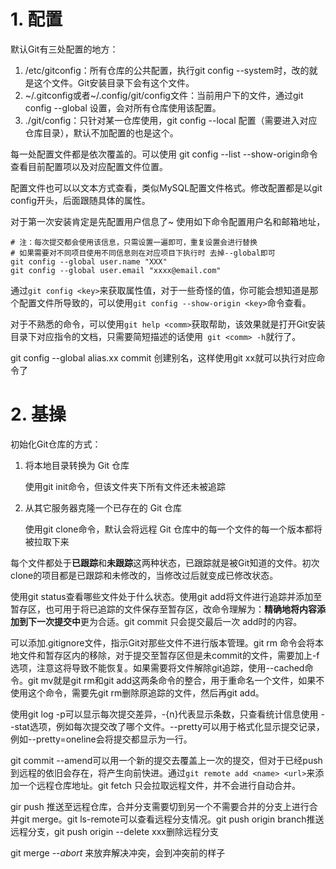 # 1. 配置

默认Git有三处配置的地方：

1. /etc/gitconfig：所有仓库的公共配置，执行git config --system时，改的就是这个文件。Git安装目录下会有这个文件。
2. ~/.gitconfig或者~/.config/git/config文件：当前用户下的文件，通过git config --global 设置，会对所有仓库使用该配置。
3. ./git/config：只针对某一仓库使用，git config --local 配置（需要进入对应仓库目录），默认不加配置的也是这个。

每一处配置文件都是依次覆盖的。可以使用 git config --list --show-origin命令查看目前配置项以及对应配置文件位置。

配置文件也可以以文本方式查看，类似MySQL配置文件格式。修改配置都是以git config开头，后面跟随具体的属性。

对于第一次安装肯定是先配置用户信息了~ 使用如下命令配置用户名和邮箱地址，

```shell
# 注：每次提交都会使用该信息，只需设置一遍即可，重复设置会进行替换
# 如果需要对不同项目使用不同信息则在对应项目下执行时 去掉--global即可
git config --global user.name "XXX"
git config --global user.email "xxxx@email.com"
```

通过`git config <key>`来获取属性值，对于一些奇怪的值，你可能会想知道是那个配置文件所导致的，可以使用`git config --show-origin <key>`命令查看。

对于不熟悉的命令，可以使用`git help <comm>`获取帮助，该效果就是打开Git安装目录下对应指令的文档，只需要简短描述的话使用` git <comm> -h`就行了。

git config --global alias.xx commit 创建别名，这样使用git xx就可以执行对应命令了

# 2. 基操

初始化Git仓库的方式：

1. 将本地目录转换为 Git 仓库

   使用git init命令，但该文件夹下所有文件还未被追踪

2. 从其它服务器克隆一个已存在的 Git 仓库

   使用git clone命令，默认会将远程 Git 仓库中的每一个文件的每一个版本都将被拉取下来

每个文件都处于**已跟踪**和**未跟踪**这两种状态，已跟踪就是被Git知道的文件。初次clone的项目都是已跟踪和未修改的，当修改过后就变成已修改状态。

使用git status查看哪些文件处于什么状态。使用git add将文件进行追踪并添加至暂存区，也可用于将已追踪的文件保存至暂存区，改命令理解为：**精确地将内容添加到下一次提交中**更为合适。git commit 只会提交最后一次 add时的内容。

可以添加.gitignore文件，指示Git对那些文件不进行版本管理。git rm 命令会将本地文件和暂存区内的移除，对于提交至暂存区但是未commit的文件，需要加上-f选项，注意这将导致不能恢复。如果需要将文件解除git追踪，使用--cached命令。git mv就是git rm和git add这两条命令的整合，用于重命名一个文件，如果不使用这个命令，需要先git rm删除原追踪的文件，然后再git add。

使用git log -p可以显示每次提交差异，-{n}代表显示条数，只查看统计信息使用 --stat选项，例如每次提交改了哪个文件。--pretty可以用于格式化显示提交记录，例如--pretty=oneline会将提交都显示为一行。

git commit --amend可以用一个新的提交去覆盖上一次的提交，但对于已经push到远程的依旧会存在，将产生向前快进。通过`git remote add <name> <url>`来添加一个远程仓库地址。git fetch <remote>只会拉取远程文件，并不会进行自动合并。

gir push <origin> <branchName>推送至远程仓库，合并分支需要切到另一个不需要合并的分支上进行合并git merge。git ls-remote可以查看远程分支情况。git push origin branch推送远程分支，git push origin --delete xxx删除远程分支



git merge *--abort* 来放弃解决冲突，会到冲突前的样子